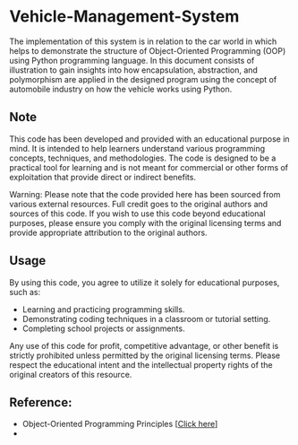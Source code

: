 # Vehicle-Management-System

  The implementation of this system is in relation to the car world in which helps to demonstrate the structure of Object-Oriented Programming (OOP) using Python programming language. In this document consists of illustration to gain insights into how encapsulation, abstraction, and polymorphism are applied in the designed program using the concept of automobile industry on how the vehicle works using Python.

## Note 

  This code has been developed and provided with an educational purpose in mind. It is intended to help learners understand various programming concepts, techniques, and methodologies. The code is designed to be a practical tool for learning and is not meant for commercial or other forms of exploitation that provide direct or indirect benefits.

Warning: Please note that the code provided here has been sourced from various external resources. Full credit goes to the original authors and sources of this code. If you wish to use this code beyond educational purposes, please ensure you comply with the original licensing terms and provide appropriate attribution to the original authors.


## Usage
By using this code, you agree to utilize it solely for educational purposes, such as:

- Learning and practicing programming skills.
- Demonstrating coding techniques in a classroom or tutorial setting.
- Completing school projects or assignments.

Any use of this code for profit, competitive advantage, or other benefit is strictly prohibited unless permitted by the original licensing terms. Please respect the educational intent and the intellectual property rights of the original creators of this resource.

## Reference:
- Object-Oriented Programming Principles [[Click here](https://www.geeksforgeeks.org/python-oops-concepts/)]
- 
